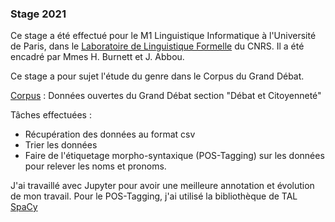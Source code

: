 ### Stage 2021

Ce stage a été effectué pour le M1 Linguistique Informatique à l'Université de Paris, dans le [Laboratoire de Linguistique Formelle](http://www.llf.cnrs.fr/) du CNRS. Il a été encadré par Mmes H. Burnett et J. Abbou.

Ce stage a pour sujet l'étude du genre dans le Corpus du Grand Débat.

[Corpus](https://granddebat.fr/pages/donnees-ouvertes) : Données ouvertes du Grand Débat section "Débat et Citoyenneté"

Tâches effectuées :
- Récupération des données au format csv
- Trier les données
- Faire de l'étiquetage morpho-syntaxique (POS-Tagging) sur les données pour relever les noms et pronoms.



J'ai travaillé avec Jupyter pour avoir une meilleure annotation et évolution de mon travail.
Pour le POS-Tagging, j'ai utilisé la bibliothèque de TAL [SpaCy](https://spacy.io/)
